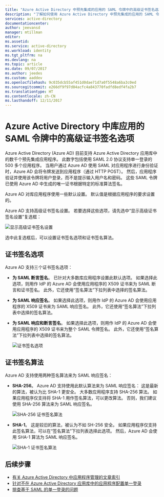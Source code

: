 ```yaml
---
title: "Azure Active Directory 中预先集成的应用的 SAML 令牌中的高级证书签名选项 | Microsoft Docs"
description: "了解如何使用 Azure Active Directory 中预先集成的应用的 SAML 令牌中的高级证书签名选项"
services: active-directory
documentationcenter: 
author: jeevansd
manager: mtillman
editor: 
ms.assetid: 
ms.service: active-directory
ms.workload: identity
ms.tgt_pltfrm: na
ms.devlang: na
ms.topic: article
ms.date: 09/07/2017
ms.author: jeedes
ms.custom: aaddev
ms.openlocfilehash: 9c035dcb55af451d0dae71d7a0f5548a6ba3c0ed
ms.sourcegitcommit: e266df9f97d04acfc4a843770fadfd8edf4fa2b7
ms.translationtype: HT
ms.contentlocale: zh-CN
ms.lasthandoff: 12/11/2017
---
```

# <a name="advanced-certificate-signing-options-in-the-saml-token-for-gallery-apps-in-azure-active-directory"></a>Azure Active Directory 中库应用的 SAML 令牌中的高级证书签名选项
Azure Active Directory (Azure AD) 目前支持 Azure Active Directory 应用库中的数千个预先集成应用程序。 此数字包括使用 SAML 2.0 协议支持单一登录的 500 多个应用程序。 当用户通过 Azure AD 使用 SAML 对应用程序进行身份验证时，Azure AD 会将令牌发送到应用程序（通过 HTTP POST）。 然后，应用程序验证并使用该令牌将用户登录，而不是提示输入用户名和密码。 这些 SAML 令牌已使用 Azure AD 中生成的唯一证书根据特定的标准算法签名。

Azure AD 对库应用程序使用一些默认设置。 默认值是根据应用程序的要求设置的。

Azure AD 支持高级证书签名设置。 若要选择这些选项，请先选中“显示高级证书签名设置”复选框：

![显示高级证书签名设置][1]

选中此复选框后，可以设置证书签名选项和证书签名算法。

## <a name="certificate-signing-options"></a>证书签名选项

Azure AD 支持三个证书签名选项：

* **为 SAML 断言签名**。 已针对大多数库应用程序设置此默认选项。 如果选择此选项，则用作 IdP 的 Azure AD 会使用应用程序的 X509 证书来为 SAML 断言和证书签名。 此外，它还使用“签名算法”下拉列表中选择的签名算法。

* **为 SAML 响应签名**。 如果选择此选项，则用作 IdP 的 Azure AD 会使用应用程序的 X509 证书来为 SAML 响应签名。 此外，它还使用“签名算法”下拉列表中选择的签名算法。

* **为 SAML 响应和断言签名**。 如果选择此选项，则用作 IdP 的 Azure AD 会使用应用程序的 X509 证书来为整个 SAML 令牌签名。 此外，它还使用“签名算法”下拉列表中选择的签名算法。

    ![证书签名选项][4]

## <a name="certificate-signing-algorithms"></a>证书签名算法

Azure AD 支持使用两种签名算法来为 SAML 响应签名：

* **SHA-256**。 Azure AD 支持使用此默认算法来为 SAML 响应签名： 这是最新的算法，被认为比 SHA-1 更安全。 大多数应用程序支持 SHA-256 算法。 如果应用程序仅支持将 SHA-1 用作签名算法，可以更改算法。 否则，我们建议使用 SHA-256 算法来为 SAML 响应签名。

    ![SHA-256 证书签名算法][3]

* **SHA-1**。 这是较旧的算法，被认为不如 SH-256 安全。 如果应用程序仅支持此签名算法，可以在“签名算法”下拉列表选择此选项。 然后，Azure AD 会使用 SHA-1 算法为 SAML 响应签名。

    ![SHA-1 证书签名算法][2]

## <a name="next-steps"></a>后续步骤
* [有关 Azure Active Directory 中应用程序管理的文章索引](active-directory-apps-index.md)
* [针对不在 Azure Active Directory 应用库中的应用程序配置单一登录](application-config-sso-how-to-configure-federated-sso-non-gallery.md)
* [排查基于 SAML 的单一登录的问题](develop/active-directory-saml-debugging.md)

<!--Image references-->

[1]: ./media/active-directory-enterprise-apps-advance-certificate-options/saml-advance-certificate.png
[2]: ./media/active-directory-enterprise-apps-advance-certificate-options/saml-signing-algo-sha1.png
[3]: ./media/active-directory-enterprise-apps-advance-certificate-options/saml-signing-algo-sha256.png
[4]: ./media/active-directory-enterprise-apps-advance-certificate-options/saml-signing-options.png
